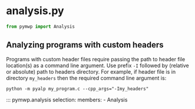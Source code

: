 # analysis.py

```python
from pymwp import Analysis
```

## Analyzing programs with custom headers

Programs with custom header files require passing the path to header file location(s) as a command line argument.
Use prefix `-I` followed by (relative or absolute) path to headers directory.
For example, if header file is in directory `my_headers` then the required command line argument is:

```text
python -m pyalp my_program.c --cpp_args="-Imy_headers"
```


::: pymwp.analysis
    selection:
      members:
        - Analysis